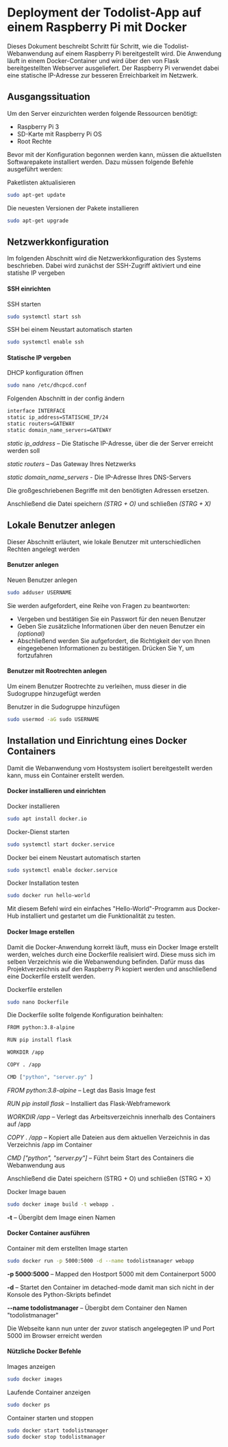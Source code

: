 
# Deployment der Todolist-App auf einem Raspberry Pi mit Docker

Dieses Dokument beschreibt Schritt für Schritt, wie die Todolist-Webanwendung auf einem Raspberry Pi bereitgestellt wird. Die Anwendung läuft in einem Docker-Container und wird über den von Flask bereitgestellten Webserver ausgeliefert. Der Raspberry Pi verwendet dabei eine statische IP-Adresse zur besseren Erreichbarkeit im Netzwerk.




## Ausgangssituation

Um den Server einzurichten werden folgende Ressourcen benötigt:

- Raspberry Pi 3
- SD-Karte mit Raspberry Pi OS
- Root Rechte

Bevor mit der Konfiguration begonnen werden kann, müssen die aktuellsten Softwarepakete installiert werden. Dazu müssen folgende Befehle ausgeführt werden:

Paketlisten aktualisieren

```bash
sudo apt-get update
```

Die neuesten Versionen der Pakete installieren

```bash
sudo apt-get upgrade
```
## Netzwerkkonfiguration

Im folgenden Abschnitt wird die Netzwerkkonfiguration des Systems beschrieben. Dabei wird zunächst der SSH-Zugriff aktiviert und eine statishe IP vergeben

#### SSH einrichten

SSH starten

```bash
sudo systemctl start ssh
```

SSH bei einem Neustart automatisch starten

```bash
sudo systemctl enable ssh
```

#### Statische IP vergeben

DHCP konfiguration öffnen

```bash
sudo nano /etc/dhcpcd.conf
```

Folgenden Abschnitt in der config ändern

```bash
interface INTERFACE
static ip_address=STATISCHE_IP/24
static routers=GATEWAY
static domain_name_servers=GATEWAY
```

*static ip_address* – Die Statische IP-Adresse, über die der Server erreicht werden soll

*static routers* – Das Gateway Ihres Netzwerks

*static domain_name_servers* - Die IP-Adresse Ihres DNS-Servers

Die großgeschriebenen Begriffe mit den benötigten Adressen ersetzen.

Anschließend die Datei speichern *(STRG + O)* und schließen *(STRG + X)*








## Lokale Benutzer anlegen

Dieser Abschnitt erläutert, wie lokale Benutzer mit unterschiedlichen Rechten angelegt werden

#### Benutzer anlegen

Neuen Benutzer anlegen

```bash
sudo adduser USERNAME
```

Sie werden aufgefordert, eine Reihe von Fragen zu beantworten:

- Vergeben und bestätigen Sie ein Passwort für den neuen Benutzer
- Geben Sie zusätzliche Informationen über den neuen Benutzer ein *(optional)*
- Abschließend werden Sie aufgefordert, die Richtigkeit der von Ihnen eingegebenen Informationen zu bestätigen. Drücken Sie Y, um fortzufahren

#### Benutzer mit Rootrechten anlegen

Um einem Benutzer Rootrechte zu verleihen, muss dieser in die Sudogruppe hinzugefügt werden

Benutzer in die Sudogruppe hinzufügen

```bash
sudo usermod -aG sudo USERNAME
```
## Installation und Einrichtung eines Docker Containers

Damit die Webanwendung vom Hostsystem isoliert bereitgestellt werden kann, muss ein Container erstellt werden.

#### Docker installieren und einrichten

Docker installieren

```bash
sudo apt install docker.io
```

Docker-Dienst starten

```bash
sudo systemctl start docker.service
```

Docker bei einem Neustart automatisch starten

```bash
sudo systemctl enable docker.service
```

Docker Installation testen

```bash
sudo docker run hello-world
```

Mit diesem Befehl wird ein einfaches "Hello-World"-Programm aus Docker-Hub installiert und gestartet um die Funktionalität zu testen.

#### Docker Image erstellen

Damit die Docker-Anwendung korrekt läuft, muss ein Docker Image erstellt werden, welches durch eine Dockerfile realisiert wird. Diese muss sich im selben Verzeichnis wie die Webanwendung befinden. Dafür muss das Projektverzeichnis auf den Raspberry Pi kopiert werden und anschließend eine Dockerfile erstellt werden.



Dockerfile erstellen

```bash
sudo nano Dockerfile
```

Die Dockerfile sollte folgende Konfiguration beinhalten:

```bash
FROM python:3.8-alpine

RUN pip install flask

WORKDIR /app

COPY . /app

CMD ["python", "server.py" ]
```

*FROM python:3.8-alpine* – Legt das Basis Image fest

*RUN pip install flask* – Installiert das Flask-Webframework

*WORKDIR /app* – Verlegt das Arbeitsverzeichnis innerhalb des Containers auf /app

*COPY . /app* – Kopiert alle Dateien aus dem aktuellen Verzeichnis in das Verzeichnis /app im Container

*CMD ["python", "server.py"]* – Führt beim Start des Containers die Webanwendung aus

Anschließend die Datei speichern (STRG + O) und schließen (STRG + X)

Docker Image bauen

```bash
sudo docker image build -t webapp .
```

**-t** –  Übergibt dem Image einen Namen

#### Docker Container ausführen

Container mit dem erstellten Image starten

```bash
sudo docker run -p 5000:5000 -d --name todolistmanager webapp
```

**-p 5000:5000** –  Mapped den Hostport 5000 mit dem Containerport 5000

**-d** – Startet den Container im detached-mode damit man sich nicht in der Konsole des Python-Skripts befindet

**--name todolistmanager** – Übergibt dem Container den Namen "todolistmanager"

Die Webseite kann nun unter der zuvor statisch angelegegten IP und Port 5000 im Browser erreicht werden

#### Nützliche Docker Befehle

Images anzeigen

```bash
sudo docker images
```

Laufende Container anzeigen

```bash
sudo docker ps
```

Container starten und stoppen

```bash
sudo docker start todolistmanager
sudo docker stop todolistmanager
```
